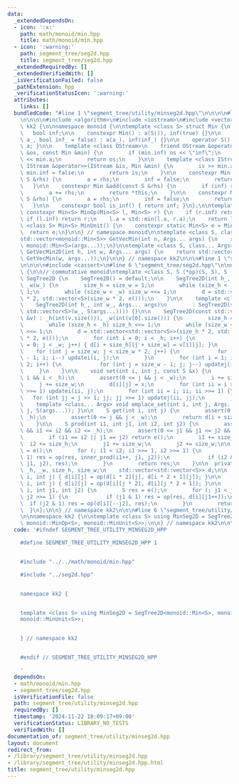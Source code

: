 ```yaml
---
data:
  _extendedDependsOn:
  - icon: ':x:'
    path: math/monoid/min.hpp
    title: math/monoid/min.hpp
  - icon: ':warning:'
    path: segment_tree/seg2d.hpp
    title: segment_tree/seg2d.hpp
  _extendedRequiredBy: []
  _extendedVerifiedWith: []
  _isVerificationFailed: false
  _pathExtension: hpp
  _verificationStatusIcon: ':warning:'
  attributes:
    links: []
  bundledCode: "#line 1 \"segment_tree/utility/minseg2d.hpp\"\n\n\n\n#line 1 \"math/monoid/min.hpp\"\
    \n\n\n\n#include <algorithm>\n#include <iostream>\n#include <vector>\n\nnamespace\
    \ kk2 {\n\nnamespace monoid {\n\ntemplate <class S> struct Min {\n    S a;\n \
    \   bool inf;\n\n    constexpr Min() : a(S()), inf(true) {}\n\n    constexpr Min(S\
    \ a_, bool inf_ = false) : a(a_), inf(inf_) {}\n\n    operator S() const { return\
    \ a; }\n\n    template <class OStream>\n    friend OStream &operator<<(OStream\
    \ &os, const Min &min) {\n        if (min.inf) os << \"inf\";\n        else os\
    \ << min.a;\n        return os;\n    }\n\n    template <class IStream>\n    friend\
    \ IStream &operator>>(IStream &is, Min &min) {\n        is >> min.a;\n       \
    \ min.inf = false;\n        return is;\n    }\n\n    constexpr Min &operator=(const\
    \ S &rhs) {\n        a = rhs;\n        inf = false;\n        return *this;\n \
    \   }\n\n    constexpr Min &add(const S &rhs) {\n        if (inf) return *this;\n\
    \        a += rhs;\n        return *this;\n    }\n\n    constexpr Min &update(const\
    \ S &rhs) {\n        a = rhs;\n        inf = false;\n        return *this;\n \
    \   }\n\n    constexpr bool is_inf() { return inf; }\n};\n\ntemplate <class S>\
    \ constexpr Min<S> MinOp(Min<S> l, Min<S> r) {\n    if (r.inf) return l;\n   \
    \ if (l.inf) return r;\n    l.a = std::min(l.a, r.a);\n    return l;\n}\n\ntemplate\
    \ <class S> Min<S> MinUnit() {\n    constexpr static Min<S> e = Min<S>();\n  \
    \  return e;\n}\n\n} // namespace monoid\n\ntemplate <class S, class... Args>\n\
    std::vector<monoid::Min<S>> GetVecMin(int n, Args... args) {\n    return std::vector<monoid::Min<S>>(n,\
    \ monoid::Min<S>(args...));\n}\n\ntemplate <class S, class... Args>\nstd::vector<std::vector<monoid::Min<S>>>\
    \ GetVecMin2D(int h, int w, Args... args) {\n    return std::vector<std::vector<monoid::Min<S>>>(h,\
    \ GetVecMin(w, args...));\n}\n\n} // namespace kk2\n\n\n#line 1 \"segment_tree/seg2d.hpp\"\
    \n\n\n\n#include <cassert>\n#line 6 \"segment_tree/seg2d.hpp\"\n\nnamespace kk2\
    \ {\n\n// commutative monoid\ntemplate <class S, S (*op)(S, S), S (*e)()> struct\
    \ SegTree2D {\n    SegTree2D() = default;\n\n    SegTree2D(int h_, int w_) : _h(h_),\
    \ _w(w_) {\n        size_h = size_w = 1;\n        while (size_h < _h) size_h <<=\
    \ 1;\n        while (size_w < _w) size_w <<= 1;\n        d = std::vector<std::vector<S>>(size_h\
    \ * 2, std::vector<S>(size_w * 2, e()));\n    }\n\n    template <class... Args>\n\
    \    SegTree2D(int h_, int w_, Args... args)\n        : SegTree2D(std::vector<std::vector<S>>(h_,\
    \ std::vector<S>(w_, S(args...)))) {}\n\n    SegTree2D(const std::vector<std::vector<S>>\
    \ &v) : _h(int(v.size())), _w(int(v[0].size())) {\n        size_h = size_w = 1;\n\
    \        while (size_h < _h) size_h <<= 1;\n        while (size_w < _w) size_w\
    \ <<= 1;\n        d = std::vector<std::vector<S>>(size_h * 2, std::vector<S>(size_w\
    \ * 2, e()));\n        for (int i = 0; i < _h; i++) {\n            for (int j\
    \ = 0; j < _w; j++) { d[i + size_h][j + size_w] = v[i][j]; }\n        }\n    \
    \    for (int j = size_w; j < size_w * 2; j++) {\n            for (int i = size_h\
    \ - 1; i; i--) updatei(i, j);\n        }\n        for (int i = 1; i < size_h *\
    \ 2; i++) {\n            for (int j = size_w - 1; j; j--) updatej(i, j);\n   \
    \     }\n    }\n\n    void set(int i, int j, const S &x) {\n        assert(0 <=\
    \ i && i < _h);\n        assert(0 <= j && j < _w);\n        i += size_h;\n   \
    \     j += size_w;\n        d[i][j] = x;\n        for (int ii = i >> 1; ii; ii\
    \ >>= 1) updatei(ii, j);\n        for (int ii = i; ii; ii >>= 1) {\n         \
    \   for (int jj = j >> 1; jj; jj >>= 1) updatej(ii, jj);\n        }\n    }\n\n\
    \    template <class... Args> void emplace_set(int i, int j, Args... args) { set(i,\
    \ j, S(args...)); }\n\n    S get(int i, int j) {\n        assert(0 <= i && i <\
    \ _h);\n        assert(0 <= j && j < _w);\n        return d[i + size_h][j + size_w];\n\
    \    }\n\n    S prod(int i1, int j1, int i2, int j2) {\n        assert(0 <= i1\
    \ && i1 <= i2 && i2 <= _h);\n        assert(0 <= j1 && j1 <= j2 && j2 <= _w);\n\
    \        if (i1 == i2 || j1 == j2) return e();\n        i1 += size_h;\n      \
    \  i2 += size_h;\n        j1 += size_w;\n        j2 += size_w;\n\n        S res\
    \ = e();\n        for (; i1 < i2; i1 >>= 1, i2 >>= 1) {\n            if (i1 &\
    \ 1) res = op(res, inner_prod(i1++, j1, j2));\n            if (i2 & 1) res = op(inner_prod(--i2,\
    \ j1, j2), res);\n        }\n        return res;\n    }\n\n  private:\n    int\
    \ _h, _w, size_h, size_w;\n    std::vector<std::vector<S>> d;\n\n    void updatei(int\
    \ i, int j) { d[i][j] = op(d[i * 2][j], d[i * 2 + 1][j]); }\n\n    void updatej(int\
    \ i, int j) { d[i][j] = op(d[i][j * 2], d[i][j * 2 + 1]); }\n\n    S inner_prod(int\
    \ i, int j1, int j2) {\n        S res = e();\n        for (; j1 < j2; j1 >>= 1,\
    \ j2 >>= 1) {\n            if (j1 & 1) res = op(res, d[i][j1++]);\n          \
    \  if (j2 & 1) res = op(d[i][--j2], res);\n        }\n        return res;\n  \
    \  }\n};\n\n} // namespace kk2\n\n\n#line 6 \"segment_tree/utility/minseg2d.hpp\"\
    \n\nnamespace kk2 {\n\ntemplate <class S> using MinSeg2D = SegTree2D<monoid::Min<S>,\
    \ monoid::MinOp<S>, monoid::MinUnit<S>>;\n\n} // namespace kk2\n\n\n"
  code: '#ifndef SEGMENT_TREE_UTILITY_MINSEG2D_HPP

    #define SEGMENT_TREE_UTILITY_MINSEG2D_HPP 1


    #include "../../math/monoid/min.hpp"

    #include "../seg2d.hpp"


    namespace kk2 {


    template <class S> using MinSeg2D = SegTree2D<monoid::Min<S>, monoid::MinOp<S>,
    monoid::MinUnit<S>>;


    } // namespace kk2


    #endif // SEGMENT_TREE_UTILITY_MINSEG2D_HPP

    '
  dependsOn:
  - math/monoid/min.hpp
  - segment_tree/seg2d.hpp
  isVerificationFile: false
  path: segment_tree/utility/minseg2d.hpp
  requiredBy: []
  timestamp: '2024-11-22 18:09:17+09:00'
  verificationStatus: LIBRARY_NO_TESTS
  verifiedWith: []
documentation_of: segment_tree/utility/minseg2d.hpp
layout: document
redirect_from:
- /library/segment_tree/utility/minseg2d.hpp
- /library/segment_tree/utility/minseg2d.hpp.html
title: segment_tree/utility/minseg2d.hpp
---
```

